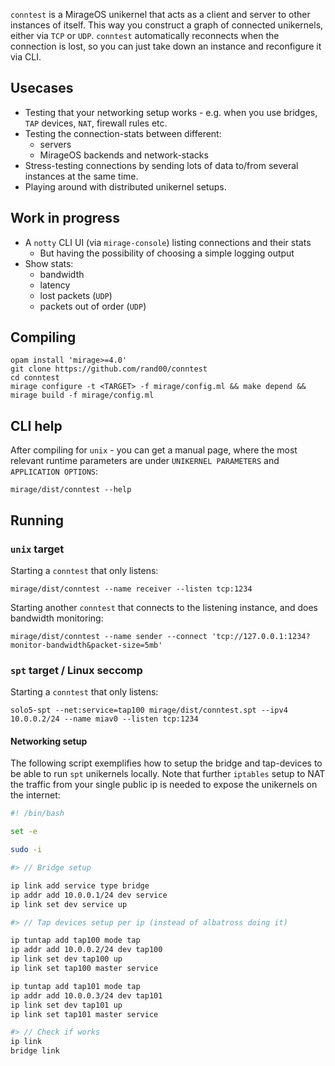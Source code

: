 `conntest` is a MirageOS unikernel that acts as a client and server to 
other instances of itself. This way you construct a graph of 
connected unikernels, either via `TCP` or `UDP`. `conntest` automatically 
reconnects when the connection is lost, so you can just take down an instance 
and reconfigure it via CLI.

## Usecases
* Testing that your networking setup works - e.g. when you use  bridges, 
  `TAP` devices, `NAT`, firewall rules etc.
* Testing the connection-stats between different:
  * servers
  * MirageOS backends and network-stacks
* Stress-testing connections by sending lots of data to/from several instances
  at the same time.
* Playing around with distributed unikernel setups.

## Work in progress
* A `notty` CLI UI (via `mirage-console`) listing connections and their stats
  * But having the possibility of choosing a simple logging output 
* Show stats:
  * bandwidth 
  * latency
  * lost packets (`UDP`)
  * packets out of order (`UDP`)

## Compiling

```
opam install 'mirage>=4.0'
git clone https://github.com/rand00/conntest
cd conntest
mirage configure -t <TARGET> -f mirage/config.ml && make depend && mirage build -f mirage/config.ml
```

## CLI help

After compiling for `unix` - you can get a manual page, where the most 
relevant runtime parameters are under 
`UNIKERNEL PARAMETERS` and `APPLICATION OPTIONS`:
```
mirage/dist/conntest --help
```

## Running 

### `unix` target

Starting a `conntest` that only listens:
```
mirage/dist/conntest --name receiver --listen tcp:1234
```

Starting another `conntest` that connects to the listening instance, 
and does bandwidth monitoring:
```
mirage/dist/conntest --name sender --connect 'tcp://127.0.0.1:1234?monitor-bandwidth&packet-size=5mb'
```

### `spt` target / Linux seccomp 

Starting a `conntest` that only listens:
```
solo5-spt --net:service=tap100 mirage/dist/conntest.spt --ipv4 10.0.0.2/24 --name miav0 --listen tcp:1234
```

#### Networking setup

The following script exemplifies how to setup the bridge and tap-devices to be able to run `spt` unikernels locally. 
Note that further `iptables` setup to NAT the traffic from your single public ip is needed to expose the unikernels 
on the internet:

``` bash
#! /bin/bash

set -e

sudo -i

#> // Bridge setup

ip link add service type bridge
ip addr add 10.0.0.1/24 dev service
ip link set dev service up

#> // Tap devices setup per ip (instead of albatross doing it)

ip tuntap add tap100 mode tap
ip addr add 10.0.0.2/24 dev tap100
ip link set dev tap100 up
ip link set tap100 master service

ip tuntap add tap101 mode tap
ip addr add 10.0.0.3/24 dev tap101
ip link set dev tap101 up
ip link set tap101 master service

#> // Check if works
ip link
bridge link
```
